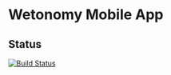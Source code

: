 # Wetonomy Mobile App

## Status
[![Build Status](https://travis-ci.com/comrade-coop/wetonomy-mobile-app.svg?branch=master)](https://travis-ci.com/comrade-coop/strongforce)